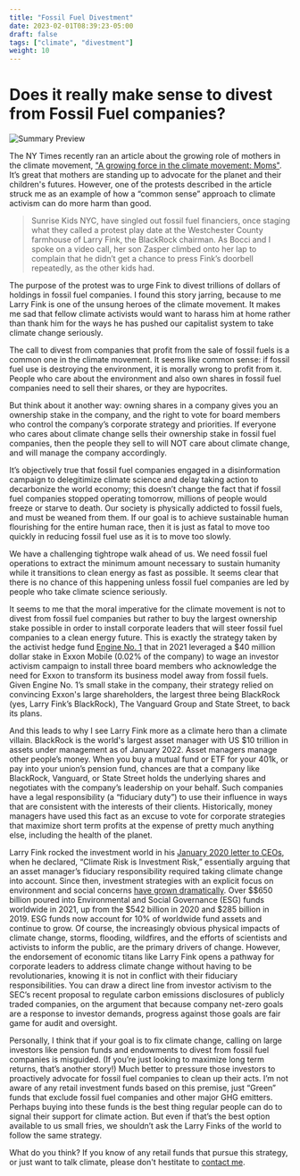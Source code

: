 ```yaml
---
title: "Fossil Fuel Divestment"
date: 2023-02-01T08:39:23-05:00
draft: false
tags: ["climate", "divestment"]
weight: 10
---
```


# Does it really make sense to divest from Fossil Fuel companies?

![Summary Preview](/images/earth_scales.webp)

The NY Times recently ran an article about the growing role of mothers in the climate movement, 
["A growing force in the climate movement: Moms"](https://www.nytimes.com/2022/03/11/climate/climate-change-moms-mothers.html). 
It’s great that mothers are standing up to advocate for the planet and their children's futures.  However, one of the 
protests described in the article struck me as an example of how a “common sense” approach to climate activism can do more 
harm than good.  

> Sunrise Kids NYC, have singled out fossil fuel financiers, once staging what they called a protest play date at the
> Westchester County farmhouse of Larry Fink, the BlackRock chairman. As Bocci and I spoke on a video call, her son Zasper 
> climbed onto her lap to complain that he didn’t get a chance to press Fink’s doorbell repeatedly, as the other kids had.

The purpose of the protest was to urge Fink to divest trillions of dollars of holdings in fossil fuel companies.  I found this 
story jarring, because to me Larry Fink is one of the unsung heroes of the climate movement.  It makes me sad that fellow 
climate activists would want to harass him at home rather than thank him for the ways he has pushed our capitalist system to 
take climate change seriously.

The call to divest from companies that profit from the sale of fossil fuels is a common one in the climate movement.  It seems 
like common sense: if fossil fuel use is destroying the environment, it is morally wrong to profit from it.  People who care 
about the environment and also own shares in fossil fuel companies need to sell their shares, or they are hypocrites.

But think about it another way: owning shares in a company gives you an ownership stake in the company, and the right to vote 
for board members who control the company’s corporate strategy and priorities.  If everyone who cares about climate change 
sells their ownership stake in fossil fuel companies, then the people they sell to will NOT care about climate change, and will 
manage the company accordingly.

It’s objectively true that fossil fuel companies engaged in a disinformation campaign to delegitimize climate science and delay 
taking action to decarbonize the world economy; this doesn’t change the fact that if fossil fuel companies stopped operating 
tomorrow, millions of people would freeze or starve to death.  Our society is physically addicted to fossil fuels, and must be 
weaned from  them.  If our goal is to achieve sustainable human flourishing for the entire human race, then it is just as fatal 
to move too quickly in reducing fossil fuel use as it is to move too slowly. 

We have a challenging tightrope walk ahead of us. We need fossil fuel operations to extract the minimum amount necessary to 
sustain humanity while it transitions to clean energy as fast as possible.  It seems clear that there is no chance of this 
happening unless fossil fuel companies are led by people who take climate science seriously. 

It seems to me that the moral imperative for the climate movement is not to divest from fossil fuel companies but rather to buy 
the largest ownership stake possible in order to install corporate leaders that will steer fossil fuel companies to a clean 
energy future.  This is exactly the strategy taken by the activist hedge fund [Engine No. 1](https://en.wikipedia.org/wiki/Engine_No._1) that in 2021 leveraged a \$40 million  dollar stake in Exxon Mobile (0.02% of the company) to wage an investor activism campaign to install three board members who acknowledge the need for Exxon to transform its business model away from fossil fuels.  Given Engine No. 1’s small stake in the company, their strategy relied on convincing Exxon's large shareholders, the largest three being BlackRock (yes, Larry Fink’s BlackRock), The Vanguard Group and State Street, to back its plans.

And this leads to why I see Larry Fink more as a climate hero than a climate villain.  BlackRock is the world's largest asset manager with US \$10 trillion in assets under management as of January 2022.  Asset managers manage other people’s money.  When you buy a mutual fund or ETF for your 401k, or pay into your union’s pension fund, chances are that a company like BlackRock, Vanguard, or State Street holds the underlying shares and negotiates with the company’s leadership on your behalf.  Such companies have a legal responsibility (a “fiduciary duty”) to use their influence in ways that are consistent with the interests of their clients.  Historically, money managers have used this fact as an excuse to vote for corporate strategies that maximize short term profits at the expense of pretty much anything else, including the health of the planet. 

Larry Fink rocked the investment world in his [January 2020 letter to CEOs](https://www.blackrock.com/us/individual/larry-fink-ceo-letter), when he declared, “Climate Risk is Investment Risk,” essentially arguing that an asset manager’s fiduciary responsibility required taking climate change into account.  Since then, investment strategies with an explicit focus on environment and social concerns [have grown dramatically](https://www.reuters.com/markets/us/how-2021-became-year-esg-investing-2021-12-23/). Over $\$650 billion poured into Environmental and Social Governance (ESG) funds worldwide in 2021, up from the \$542 billion in 2020 and \$285 billion in 2019. ESG funds now account for 10% of worldwide fund assets and continue to grow.  Of course, the increasingly obvious physical impacts of climate change, storms, flooding, wildfires,  and the efforts of scientists and activists to inform the public, are the primary drivers of change.  However, the endorsement of economic titans like Larry Fink opens a pathway for corporate leaders to address climate change without having to be revolutionaries, knowing it is not in conflict with their fiduciary responsibilities.   You can draw a direct line from investor activism to the SEC’s recent proposal to regulate carbon emissions disclosures of publicly traded companies, on the argument that because company net-zero goals are a response to investor demands, progress against those goals are fair game for audit and oversight.

Personally, I think that if your goal is to fix climate change, calling on large investors like pension funds and endowments to divest from fossil fuel companies is misguided. (If you’re just looking to maximize long term returns, that’s another story!)   Much better to pressure those investors to proactively advocate for fossil fuel companies to clean up their acts.  I’m not aware of any retail investment funds based on this premise, just “Green” funds that exclude fossil fuel companies and other major GHG emitters.  Perhaps buying into these funds is the best thing regular people can do to signal their support for climate action.  But even if that’s the best option available to us small fries, we shouldn’t ask the Larry Finks of the world to follow the same strategy.

What do you think?  If you know of any retail funds that pursue this strategy, or just want to talk climate, please 
don't hestitate to [contact me](/contact/).


